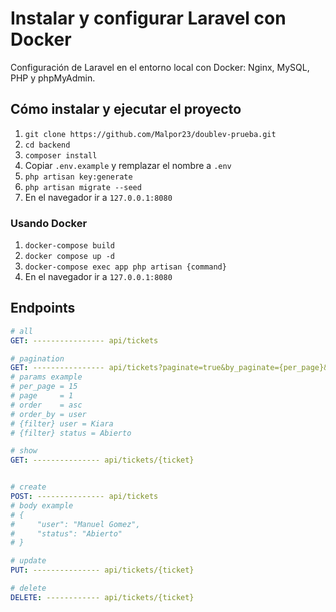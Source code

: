 # Instalar y configurar Laravel con Docker

Configuración de Laravel en el entorno local con Docker: Nginx, MySQL, PHP y phpMyAdmin.

## Cómo instalar y ejecutar el proyecto

1. ```git clone https://github.com/Malpor23/doublev-prueba.git```
2. ```cd backend```
3. ```composer install```
3. Copiar ```.env.example``` y remplazar el nombre a ```.env```
4. ```php artisan key:generate```
5. ```php artisan migrate --seed```
6. En el navegador ir a ```127.0.0.1:8080```

### Usando Docker
1. ```docker-compose build```
2. ```docker compose up -d```
3. ```docker-compose exec app php artisan {command}```
4. En el navegador ir a ```127.0.0.1:8080```

## Endpoints
```yml
# all
GET: ---------------- api/tickets

# pagination
GET: ---------------- api/tickets?paginate=true&by_paginate={per_page}&page={page}&order={order}&order_by={order_by}&{filter}
# params example
# per_page = 15
# page     = 1
# order    = asc
# order_by = user
# {filter} user = Kiara
# {filter} status = Abierto

# show
GET: --------------- api/tickets/{ticket}


# create
POST: --------------- api/tickets
# body example
# {
#     "user": "Manuel Gomez",
#     "status": "Abierto"
# }

# update
PUT: --------------- api/tickets/{ticket}

# delete
DELETE: ------------ api/tickets/{ticket}
```
